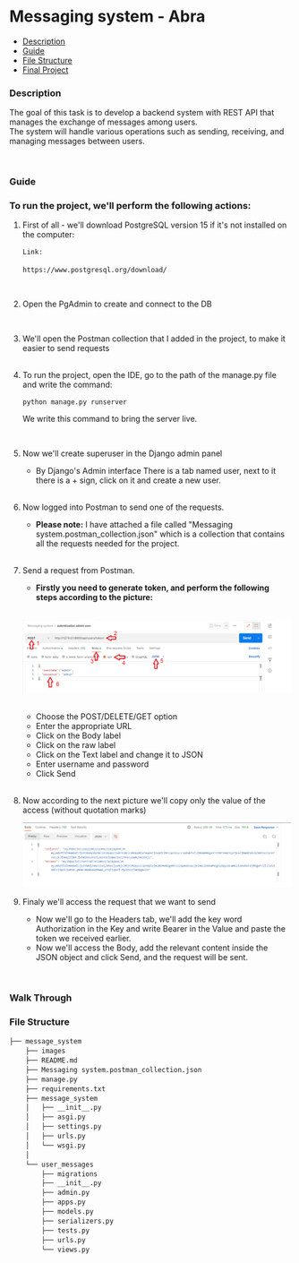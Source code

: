 # Messaging system - Abra 

- [Description](#Description)
- [Guide](#Guide)
- [File Structure](#File-Structure)
- [Final Project](#Final)
    

    
### Description

The goal of this task is to develop a backend system with REST API that manages the exchange of messages among users.
<br>
The system will handle various operations such as sending, receiving, and managing messages between users.

<br>

### Guide


### To run the project, we'll perform the following actions:



1. First of all - we'll download PostgreSQL version 15 if it's not installed on the computer:

    ```
   Link: 
   
    https://www.postgresql.org/download/
    ```
   <br>

2. Open the PgAdmin to create and connect to the DB

    <br>

3. We'll open the Postman collection that I added in the project, to make it easier to send requests
    <br> <br>
4. To run the project, open the IDE, go to the path of the manage.py file and write the command:

    ```
    python manage.py runserver
    ```
    We write this command to bring the server live.
   
   <br>
5. Now we'll create superuser in the Django admin panel

   * By Django's Admin interface
   There is a tab named user, next to it there is a + sign, click on it and create a new user.

   <br>


6. Now logged into Postman to send one of the requests.
   * **Please note:** I have attached a file called "Messaging system.postman_collection.json" which is a collection that contains all the requests needed for the project. 

   <br>
7. Send a request from Postman.
   * **Firstly you need to generate token, and perform the following steps according to the picture:**
   
   <br>
   
   ![](images/generate_token.png)

   <br>

   * Choose the POST/DELETE/GET option
   * Enter the appropriate URL
   * Click on the Body label
   * Click on the raw label
   * Click on the Text label and change it to JSON
   * Enter username and password
   * Click Send
   
   <br>

8. Now according to the next picture we'll copy only the value of the access (without quotation marks)
   

   ![](images/token_resp.png)


9. Finaly we'll access the request that we want to send
     * Now we'll go to the Headers tab, we'll add the key word Authorization in the Key and write Bearer in the Value and paste the token we received earlier.
     * Now we'll access the Body, add the relevant content inside the JSON object and click Send, and the request will be sent.

<br>

### Walk Through

### File Structure

```sh
├── message_system
    ├── images
    ├── README.md
    ├── Messaging system.postman_collection.json
    ├── manage.py
    ├── requirements.txt
    ├── message_system
    │   ├── __init__.py
    │   ├── asgi.py
    │   ├── settings.py
    │   ├── urls.py
    │   └── wsgi.py
    │   
    └── user_messages
        ├── migrations
        ├── __init__.py
        ├── admin.py
        ├── apps.py
        ├── models.py
        ├── serializers.py
        ├── tests.py
        ├── urls.py
        └── views.py
```
